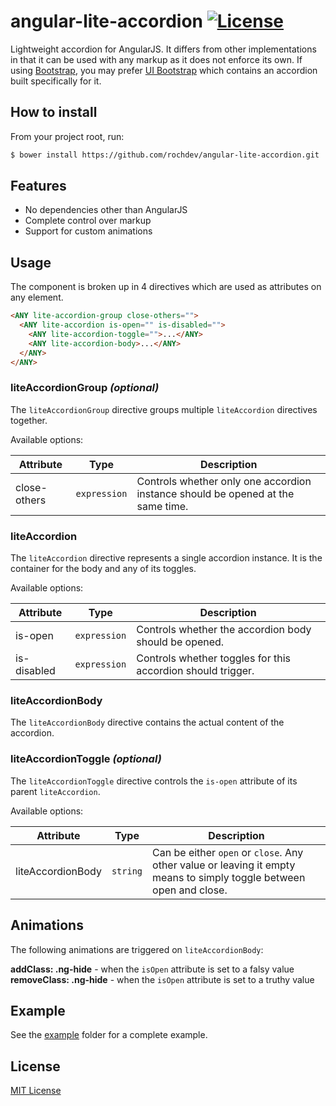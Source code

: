 # angular-lite-accordion [![License][license-image]][license-url]

Lightweight accordion for AngularJS. It differs from other implementations in that it can be used with any markup as it does not enforce its own. If using [Bootstrap][twbs-url], you may prefer [UI Bootstrap][angular-bootstrap-url] which contains an accordion built specifically for it.

## How to install

From your project root, run:

```sh
$ bower install https://github.com/rochdev/angular-lite-accordion.git
```

## Features

* No dependencies other than AngularJS
* Complete control over markup
* Support for custom animations

## Usage

The component is broken up in 4 directives which are used as attributes on any element.

```html
<ANY lite-accordion-group close-others="">
  <ANY lite-accordion is-open="" is-disabled="">
    <ANY lite-accordion-toggle="">...</ANY>
    <ANY lite-accordion-body>...</ANY>
  </ANY>
</ANY>
```

### liteAccordionGroup *(optional)*

The `liteAccordionGroup` directive groups multiple `liteAccordion` directives together.

Available options:

| Attribute | Type | Description
| --------- | ---- | -----------
| close-others | `expression` | Controls whether only one accordion instance should be opened at the same time.

### liteAccordion

The `liteAccordion` directive represents a single accordion instance. It is the container for the body and any of its toggles.

Available options:

| Attribute | Type | Description
| --------- | ---- | -----------
| is-open | `expression` | Controls whether the accordion body should be opened.
| is-disabled | `expression` | Controls whether toggles for this accordion should trigger.

### liteAccordionBody

The `liteAccordionBody` directive contains the actual content of the accordion.

### liteAccordionToggle *(optional)*

The `liteAccordionToggle` directive controls the `is-open` attribute of its parent `liteAccordion`.

Available options:

| Attribute | Type | Description
| --------- | ---- | -----------
| liteAccordionBody | `string` | Can be either `open` or `close`. Any other value or leaving it empty means to simply toggle between open and close.

## Animations

The following animations are triggered on `liteAccordionBody`:

**addClass: .ng-hide** - when the `isOpen` attribute is set to a falsy value<br>
**removeClass: .ng-hide** - when the `isOpen` attribute is set to a truthy value

## Example

See the [example](example) folder for a complete example.

## License

[MIT License][license-url]

[angular-url]: https://angularjs.org
[angular-bootstrap-url]: http://angular-ui.github.io/bootstrap/
[build-image]: http://img.shields.io/travis/rochdev/angular-lite-accordion/master.svg?style=flat-square
[build-url]: https://travis-ci.org/rochdev/backbone-ng-view
[license-image]: http://img.shields.io/badge/license-MIT-red.svg?style=flat-square
[license-url]: http://en.wikipedia.org/wiki/MIT_License
[twbs-url]: http://getbootstrap.com
[version-image]: http://img.shields.io/badge/release-0.0.0-orange.svg?style=flat-square
[version-url]: https://github.com/rochdev/angular-lite-accordion